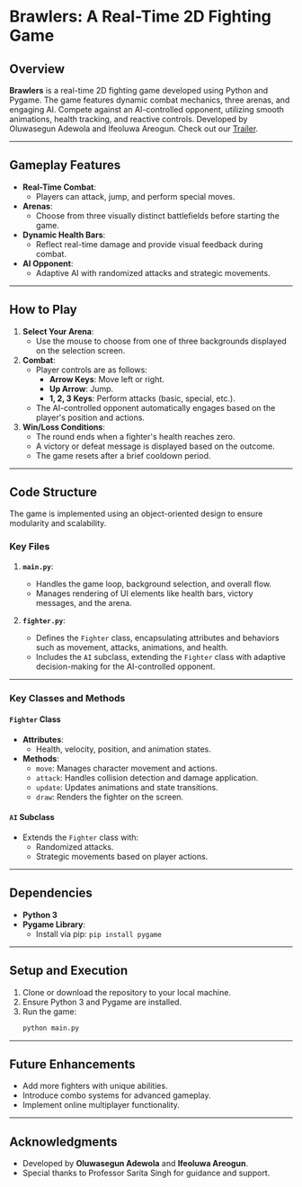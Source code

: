 # Brawlers: A Real-Time 2D Fighting Game

## Overview
**Brawlers** is a real-time 2D fighting game developed using Python and Pygame. The game features dynamic combat mechanics, three arenas, and engaging AI. Compete against an AI-controlled opponent, utilizing smooth animations, health tracking, and reactive controls. Developed by Oluwasegun Adewola and Ifeoluwa Areogun. Check out our [Trailer](https://www.youtube.com/watch?v=Z0DYOHhNvm0).

---

## Gameplay Features
- **Real-Time Combat**:
  - Players can attack, jump, and perform special moves.
- **Arenas**:
  - Choose from three visually distinct battlefields before starting the game.
- **Dynamic Health Bars**:
  - Reflect real-time damage and provide visual feedback during combat.
- **AI Opponent**:
  - Adaptive AI with randomized attacks and strategic movements.

---

## How to Play
1. **Select Your Arena**:
   - Use the mouse to choose from one of three backgrounds displayed on the selection screen.
2. **Combat**:
   - Player controls are as follows:
     - **Arrow Keys**: Move left or right.
     - **Up Arrow**: Jump.
     - **1, 2, 3 Keys**: Perform attacks (basic, special, etc.).
     <!-- - **Spacebar**: Block. -->
   - The AI-controlled opponent automatically engages based on the player's position and actions.
3. **Win/Loss Conditions**:
   - The round ends when a fighter's health reaches zero.
   - A victory or defeat message is displayed based on the outcome.
   - The game resets after a brief cooldown period.

---

## Code Structure
The game is implemented using an object-oriented design to ensure modularity and scalability.

### Key Files
1. **`main.py`**:
   - Handles the game loop, background selection, and overall flow.
   - Manages rendering of UI elements like health bars, victory messages, and the arena.

2. **`fighter.py`**:
   - Defines the `Fighter` class, encapsulating attributes and behaviors such as movement, attacks, animations, and health.
   - Includes the `AI` subclass, extending the `Fighter` class with adaptive decision-making for the AI-controlled opponent.

---

### Key Classes and Methods
#### `Fighter` Class
- **Attributes**:
  - Health, velocity, position, and animation states.
- **Methods**:
  - `move`: Manages character movement and actions.
  - `attack`: Handles collision detection and damage application.
  - `update`: Updates animations and state transitions.
  - `draw`: Renders the fighter on the screen.

#### `AI` Subclass
- Extends the `Fighter` class with:
  - Randomized attacks.
  - Strategic movements based on player actions.

---

## Dependencies
- **Python 3**
- **Pygame Library**:
  - Install via pip: `pip install pygame`

---

## Setup and Execution
1. Clone or download the repository to your local machine.
2. Ensure Python 3 and Pygame are installed.
3. Run the game:
   ```bash
   python main.py
   ```
   
---

## Future Enhancements
- Add more fighters with unique abilities.
- Introduce combo systems for advanced gameplay.
- Implement online multiplayer functionality.

---

## Acknowledgments
- Developed by **Oluwasegun Adewola** and **Ifeoluwa Areogun**.
- Special thanks to Professor Sarita Singh for guidance and support.
